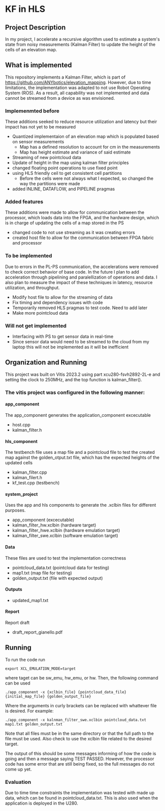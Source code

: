 # KF in HLS
## Project Description
In my project, I accelerate a recursive algorithm used to estimate a system's state from noisy measurements (Kalman Filter) to update the height of the cells of an elevation map. 

## What is implemented
This repository implements a Kalman Filter, which is part of https://github.com/ANYbotics/elevation_mapping. However, due to time limitations, the implementation was adapted to not use Robot Operating System (ROS). As a result, all capability was not implemented and data cannot be streamed from a device as was envisioned.

### Implemenmted before
These additions seeked to reduce resource utilization and latency but their impact has not yet to be measured
+ Quantized implementaion of an elevation map which is populated based on sensor measurements  
  + Map has a defined resolution to account for cm in the measurements
  + Map has height estimate and variance of said estimate
+ Streaming of new pointcloud data 
+ Update of height in the map using kalman filter principles
+ changed floating point operations to use fixed point
+ using HLS friendly ceil to get consistent cell partitions
  + Before the cells were not always what I expected, so changed the way the partitions were made
+ added INLINE, DATAFLOW, and PIPELINE pragmas

### Added features
These additions were made to allow for communication between the processor, which loads data into the FPGA, and the hardware design, which is in charge of updating the cells of a map stored in the PS
+ changed code to not use streaming as it was creating errors
+ created host file to allow for the communication between FPGA fabric and processor

### To be implemented
Due to errors in the PL-PS communication, the accelerations were removed to check correct behavior of base code. In the future I plan to add acceleration through pipelining and paralellization of operations and data. I also plan to measure the impact of these techniques in latency, resource utilization, and throughput. 
+ Modify host file to allow for the streaming of data
+ Fix timing and dependency issues with code
+ Temporarily removed HLS pragmas to test code. Need to add later
+ Make more pointcloud data

### Will not get implemented
+ Interfacing with PS to get sensor data in real-time
+ Since sensor data would need to be streamed to the cloud from my laptop this will not be implemented as it will be inefficient

## Organization and Running
This project was built on Vitis 2023.2 using part xcu280-fsvh2892-2L-e and setting the clock to 250MHz, and the top function is kalman_filter().
### The vitis project was configured in the following manner:
#### app_component
The app_component generates the application_component excecutable
+ host.cpp
+ kalman_filter.h
#### hls_component
The testbench file uses a map file and a pointcloud file to test the created map against the golden_otput.txt file, which has the expected heights of the updated cells
+ kalman_filter.cpp
+ kalman_filert.h
+ kf_test.cpp              (testbench)
#### system_project
Uses the app and hls components to generate the .xclbin files for different purposes. 
+ app_component            (excecutable)
+ kalman_filter_hw.xclbin  (hardware target)
+ kalman_filter_hwe.xclbin (hardware emulation target)
+ kalman_filter_swe.xclbin (software emulation target)
#### Data
These files are used to test the implementation correctness
+ pointcloud_data.txt      (pointcloud data for testing)
+ map1.txt                 (map file for testing)
+ golden_output.txt        (file with expected output)
#### Outputs
+ updated_map1.txt
#### Report
Report draft
+ draft_report_gianello.pdf 

## Running
To run the code run 
```
export XCL_EMULATION_MODE=target
```
where taget can be sw_emu, hw_emu, or hw. Then, the following command can be used 
```
./app_component -x {xclbin_file} {pointcloud_data_file} {initial_map_file} {golden_output_file}
```
Where the arguments in curly brackets can be replaced with whattever file is desired. For example:
```
./app_component -x kalnman_filter_swe.xclbin pointcloud_data.txt map1.txt golden_output.txt
```
Note that all files must be in the same directory or that the full path to the file must be used. Also check to use the xclbin file related to the desired target.

The output of this should be some messages informing of how the code is going and then a message saying TEST PASSED. However, the processor code has some error that are still being fixed, so the full messages do not come up yet.

### Evaluation
Due to time time constraints the implementation was tested with made up data, which can be found in pointcloud_data.txt. This is also used when the application is deployed in the U280.




